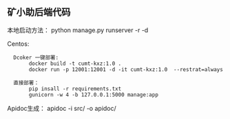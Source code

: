 <h2> 矿小助后端代码</h2>



本地启动方法：
      python manage.py runserver -r -d
      
      
Centos:

      Dcoker 一键部署:
           docker build -t cumt-kxz:1.0 .
           docker run -p 12001:12001 -d -it cumt-kxz:1.0  --restrat=always
      
      直接部署：
           pip insall -r requirements.txt
           gunicorn -w 4 -b 127.0.0.1:5000 manage:app
           
           
           
Apidoc生成：
       apidoc -i src/ -o apidoc/
